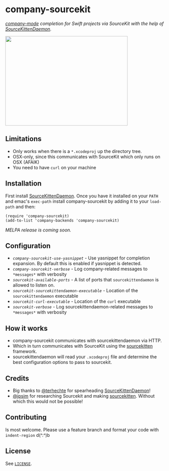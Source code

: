 # company-sourcekit

_[company-mode][company] completion for Swift projects via SourceKit with the help of [SourceKittenDaemon][sourcekittendaemon]._

<img src="https://raw.githubusercontent.com/nathankot/company-sourcekit/master/cap.gif" width="384" height="281" />

## Limitations

* Only works when there is a `*.xcodeproj` up the directory tree.
* OSX-only, since this communicates with SourceKit which only runs on OSX (AFAIK)
* You need to have `curl` on your machine

## Installation

First install [SourceKittenDaemon][sourcekittendaemon]. Once you have it
installed on your `PATH` and emac's `exec-path` install company-sourcekit by
adding it to your `load-path` and then:

```elisp
(require 'company-sourcekit)
(add-to-list 'company-backends 'company-sourcekit)
```

_MELPA release is coming soon._

## Configuration

* _`company-sourcekit-use-yasnippet`_ - Use yasnippet for completion expansion. By default this is enabled if yasnippet is detected.
* _`company-sourcekit-verbose`_ - Log company-related messages to `*messages*` with verbosity
* _`sourcekit-available-ports`_ - A list of ports that `sourcekittendaemon` is allowed to listen on.
* _`sourcekit-sourcekittendaemon-executable`_ - Location of the `sourcekittendaemon` executable
* _`sourcekit-curl-executable`_ - Location of the `curl` executable
* _`sourcekit-verbose`_ - Log sourcekittendaemon-related messages to `*messages*` with verbosity

## How it works

* company-sourcekit communicates with sourcekittendaemon via HTTP.
* Which in turn communicates with SourceKit using the [sourcekitten][sourcekitten] framework.
* sourcekittendaemon will read your `.xcodeproj` file and determine the best configuration options to pass to sourcekit.

## Credits

* Big thanks to [@terhechte][terhechte] for spearheading [SourceKittenDaemon][sourcekittendaemon]!
* [@jpsim][jpsim] for researching Sourcekit and making [sourcekitten][sourcekitten]. Without which this would not be possible!

[jpsim]: https://github.com/jpsim
[terhechte]: https://github.com/terhechte
[company]: https://github.com/company-mode/company-mode
[sourcekittendaemon]: https://github.com/terhechte/SourceKittenDaemon
[sourcekitten]: https://github.com/jpsim/SourceKitten

## Contributing

Is most welcome. Please use a feature branch and format your code with
`indent-region` d(^.^)b

## License

See [`LICENSE`](https://github.com/nathankot/company-sourcekit/blob/master/LICENSE).
